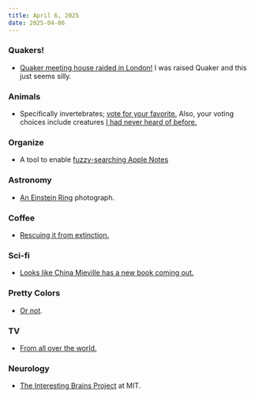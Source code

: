 ```yaml
---
title: April 6, 2025
date: 2025-04-06
---
```

### Quakers!
* [Quaker meeting house raided in London!](https://www.thetimes.com/uk/society/article/met-smash-down-door-of-quaker-meeting-house-to-arrest-activists-jhhchrtlt) I was raised Quaker and this just seems silly.

### Animals
* Specifically invertebrates; [vote for your favorite.](https://www.theguardian.com/environment/2025/apr/02/invertebrate-of-the-year-2025-vote-for-your-favourite)  Also, your voting choices include creatures [I had never heard of before.](https://www.theguardian.com/environment/2025/apr/01/invertebrate-of-the-year-insect-wetapunga)

### Organize
* A tool to enable [fuzzy-searching Apple Notes](https://github.com/emadda/hot-notes)

### Astronomy
* [An Einstein Ring](https://esawebb.org/images/potm2503a/) photograph.

### Coffee
* [Rescuing it from extinction.](https://www.smithsonianmag.com/science-nature/how-forgotten-bean-could-save-coffee-from-extinction-180986230/)

### Sci-fi
* [Looks like China Mieville has a new book coming out.](https://techcrunch.com/2025/03/30/author-china-mieville-says-we-shouldnt-blame-science-fiction-for-its-bad-readers/)

### Pretty Colors
* [Or not](https://www.culture-critic.com/p/why-is-the-world-losing-color).

### TV
* [From all over the world.](https://tv.garden/)

### Neurology
* [The Interesting Brains Project](https://web.mit.edu/~interestingbrains/about.html) at MIT.
